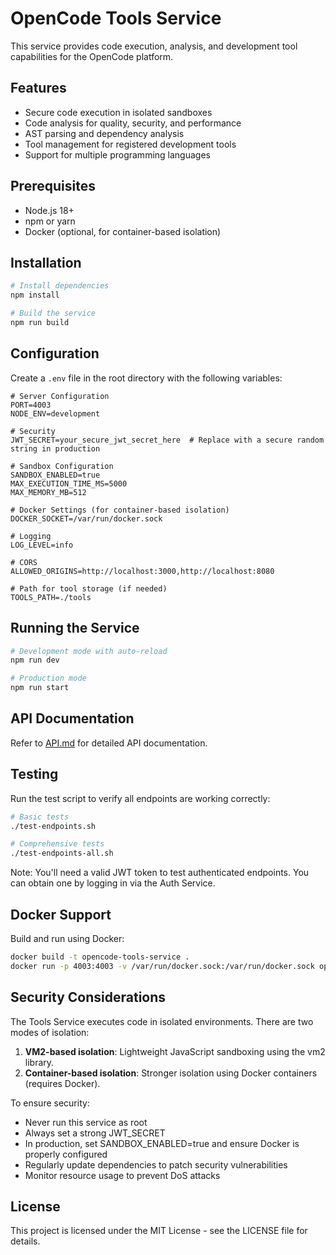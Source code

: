 # OpenCode Tools Service

This service provides code execution, analysis, and development tool capabilities for the OpenCode platform.

## Features

- Secure code execution in isolated sandboxes
- Code analysis for quality, security, and performance
- AST parsing and dependency analysis
- Tool management for registered development tools
- Support for multiple programming languages

## Prerequisites

- Node.js 18+
- npm or yarn
- Docker (optional, for container-based isolation)

## Installation

```bash
# Install dependencies
npm install

# Build the service
npm run build
```

## Configuration

Create a `.env` file in the root directory with the following variables:

```env
# Server Configuration
PORT=4003
NODE_ENV=development

# Security
JWT_SECRET=your_secure_jwt_secret_here  # Replace with a secure random string in production

# Sandbox Configuration
SANDBOX_ENABLED=true
MAX_EXECUTION_TIME_MS=5000
MAX_MEMORY_MB=512

# Docker Settings (for container-based isolation)
DOCKER_SOCKET=/var/run/docker.sock

# Logging
LOG_LEVEL=info

# CORS
ALLOWED_ORIGINS=http://localhost:3000,http://localhost:8080

# Path for tool storage (if needed)
TOOLS_PATH=./tools
```

## Running the Service

```bash
# Development mode with auto-reload
npm run dev

# Production mode
npm run start
```

## API Documentation

Refer to [API.md](./API.md) for detailed API documentation.

## Testing

Run the test script to verify all endpoints are working correctly:

```bash
# Basic tests
./test-endpoints.sh

# Comprehensive tests
./test-endpoints-all.sh
```

Note: You'll need a valid JWT token to test authenticated endpoints. You can obtain one by logging in via the Auth Service.

## Docker Support

Build and run using Docker:

```bash
docker build -t opencode-tools-service .
docker run -p 4003:4003 -v /var/run/docker.sock:/var/run/docker.sock opencode-tools-service
```

## Security Considerations

The Tools Service executes code in isolated environments. There are two modes of isolation:

1. **VM2-based isolation**: Lightweight JavaScript sandboxing using the vm2 library.
2. **Container-based isolation**: Stronger isolation using Docker containers (requires Docker).

To ensure security:

- Never run this service as root
- Always set a strong JWT_SECRET
- In production, set SANDBOX_ENABLED=true and ensure Docker is properly configured
- Regularly update dependencies to patch security vulnerabilities
- Monitor resource usage to prevent DoS attacks

## License

This project is licensed under the MIT License - see the LICENSE file for details.